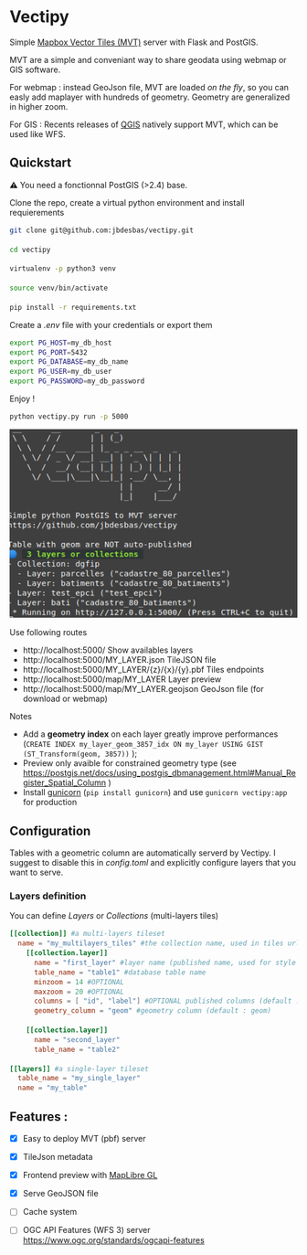 # Vectipy

Simple [Mapbox Vector Tiles (MVT)](https://docs.mapbox.com/vector-tiles/reference/) server with Flask and PostGIS.

MVT are a simple and conveniant way to share geodata using webmap or GIS software.

For webmap : instead GeoJson file, MVT are loaded _on the fly_, so you can easly add maplayer with hundreds of geometry. Geometry are generalized in higher zoom.

For GIS : Recents releases of [QGIS](http://qgis.org) natively support MVT, which can be used like WFS.

## Quickstart

⚠️ You need a fonctionnal PostGIS (>2.4) base.

Clone the repo, create a virtual python environment and install requierements

```bash
git clone git@github.com:jbdesbas/vectipy.git

cd vectipy

virtualenv -p python3 venv

source venv/bin/activate

pip install -r requirements.txt

```

Create a _.env_ file with your credentials or export them

```bash
export PG_HOST=my_db_host
export PG_PORT=5432
export PG_DATABASE=my_db_name
export PG_USER=my_db_user
export PG_PASSWORD=my_db_password
```

Enjoy !
```bash
python vectipy.py run -p 5000
```

![Screenshort running vectipy](assets/graphics/screenshot1.png "Running Vectipy")

Use following routes 
- http://localhost:5000/ Show availables layers
- http://localhost:5000/MY_LAYER.json TileJSON file
- http://localhost:5000/MY_LAYER/{z}/{x}/{y}.pbf Tiles endpoints
- http://localhost:5000/map/MY_LAYER Layer preview
- http://localhost:5000/map/MY_LAYER.geojson GeoJson file (for download or webmap)


Notes
- Add a **geometry index** on each layer greatly improve performances (`CREATE INDEX my_layer_geom_3857_idx ON my_layer USING GIST (ST_Transform(geom, 3857))` );
- Preview only avaible for constrained geometry type (see https://postgis.net/docs/using_postgis_dbmanagement.html#Manual_Register_Spatial_Column )
- Install [gunicorn](https://gunicorn.org/) (`pip install gunicorn`) and use `gunicorn vectipy:app` for production


## Configuration

Tables with a geometric column are automatically serverd by Vectipy. I suggest to disable this in _config.toml_ and explicitly configure layers that you want to serve.

### Layers definition

You can define _Layers_ or _Collections_ (multi-layers tiles)


```toml
[[collection]] #a multi-layers tileset
  name = "my_multilayers_tiles" #the collection name, used in tiles url
    [[collection.layer]]
      name = "first_layer" #layer name (published name, used for style definition)
      table_name = "table1" #database table name
      minzoom = 14 #OPTIONAL
      maxzoom = 20 #OPTIONAL
      columns = [ "id", "label"] #OPTIONAL published columns (default : all columns)
      geometry_column = "geom" #geometry column (default : geom)

    [[collection.layer]]
      name = "second_layer"
      table_name = "table2"

[[layers]] #a single-layer tileset
  table_name = "my_single_layer"
  name = "my_table"
```

## Features :
- [x] Easy to deploy MVT (pbf) server
- [x] TileJson metadata
- [x] Frontend preview with [MapLibre GL](https://github.com/maplibre/maplibre-gl-js) 
- [x] Serve GeoJSON file
- [ ] Cache system
- [ ] OGC API Features (WFS 3) server https://www.ogc.org/standards/ogcapi-features




